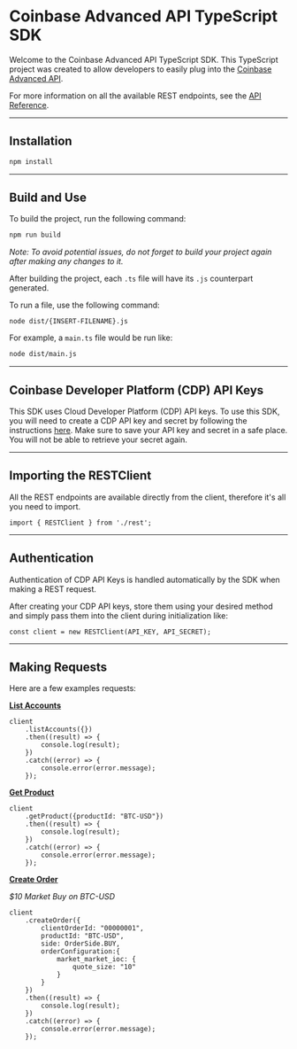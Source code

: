 # Coinbase Advanced API TypeScript SDK

Welcome to the Coinbase Advanced API TypeScript SDK. This TypeScript project was created to allow developers to easily plug into the [Coinbase Advanced API](https://docs.cdp.coinbase.com/advanced-trade/docs/welcome).

For more information on all the available REST endpoints, see the [API Reference](https://docs.cdp.coinbase.com/advanced-trade/reference/).

---

## Installation

```bash
npm install
```

---

## Build and Use

To build the project, run the following command:

```bash
npm run build
```

_Note: To avoid potential issues, do not forget to build your project again after making any changes to it._

After building the project, each `.ts` file will have its `.js` counterpart generated.

To run a file, use the following command:

```
node dist/{INSERT-FILENAME}.js
```

For example, a `main.ts` file would be run like:

```bash
node dist/main.js
```

---

## Coinbase Developer Platform (CDP) API Keys

This SDK uses Cloud Developer Platform (CDP) API keys. To use this SDK, you will need to create a CDP API key and secret by following the instructions [here](https://docs.cdp.coinbase.com/advanced-trade/docs/getting-started).
Make sure to save your API key and secret in a safe place. You will not be able to retrieve your secret again.

---

## Importing the RESTClient

All the REST endpoints are available directly from the client, therefore it's all you need to import.

```
import { RESTClient } from './rest';
```

---

## Authentication

Authentication of CDP API Keys is handled automatically by the SDK when making a REST request.

After creating your CDP API keys, store them using your desired method and simply pass them into the client during initialization like:

```
const client = new RESTClient(API_KEY, API_SECRET);
```

---

## Making Requests

Here are a few examples requests:

**[List Accounts](https://docs.cdp.coinbase.com/advanced-trade/reference/retailbrokerageapi_getaccounts)**

```
client
    .listAccounts({})
    .then((result) => {
        console.log(result);
    })
    .catch((error) => {
        console.error(error.message);
    });
```

**[Get Product](https://docs.cdp.coinbase.com/advanced-trade/reference/retailbrokerageapi_getproduct)**

```
client
    .getProduct({productId: "BTC-USD"})
    .then((result) => {
        console.log(result);
    })
    .catch((error) => {
        console.error(error.message);
    });
```

**[Create Order](https://docs.cdp.coinbase.com/advanced-trade/reference/retailbrokerageapi_postorder)**

_$10 Market Buy on BTC-USD_

```
client
    .createOrder({
        clientOrderId: "00000001",
        productId: "BTC-USD",
        side: OrderSide.BUY,
        orderConfiguration:{
            market_market_ioc: {
                quote_size: "10"
            }
        }
    })
    .then((result) => {
        console.log(result);
    })
    .catch((error) => {
        console.error(error.message);
    });
```
